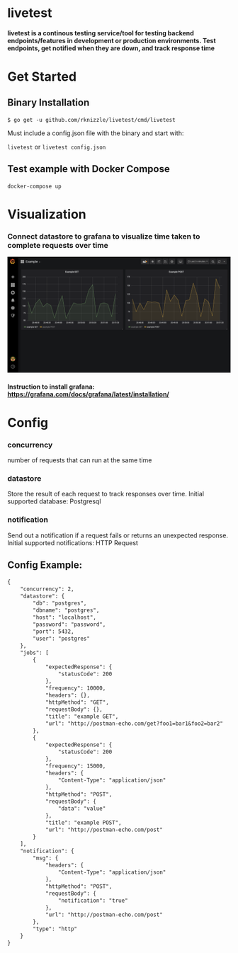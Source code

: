 # livetest
#### livetest is a continous testing service/tool for testing backend endpoints/features in development or production environments. Test endpoints, get notified when they are down, and track response time

# Get Started

## Binary Installation
```
$ go get -u github.com/rknizzle/livetest/cmd/livetest
```
Must include a config.json file with the binary and start with:

`livetest` or `livetest config.json`


## Test example with Docker Compose
```
docker-compose up
```

# Visualization
### Connect datastore to grafana to visualize time taken to complete requests over time
![grafana](images/graphs.png)

#### Instruction to install grafana: https://grafana.com/docs/grafana/latest/installation/

# Config

### concurrency
number of requests that can run at the same time

### datastore
Store the result of each request to track responses over time. Initial supported database: Postgresql

### notification
Send out a notification if a request fails or returns an unexpected response. Initial supported notifications: HTTP Request

## Config Example:
```
{
    "concurrency": 2,
    "datastore": {
        "db": "postgres",
        "dbname": "postgres",
        "host": "localhost",
        "password": "password",
        "port": 5432,
        "user": "postgres"
    },
    "jobs": [
        {
            "expectedResponse": {
                "statusCode": 200
            },
            "frequency": 10000,
            "headers": {},
            "httpMethod": "GET",
            "requestBody": {},
            "title": "example GET",
            "url": "http://postman-echo.com/get?foo1=bar1&foo2=bar2"
        },
        {
            "expectedResponse": {
                "statusCode": 200
            },
            "frequency": 15000,
            "headers": {
                "Content-Type": "application/json"
            },
            "httpMethod": "POST",
            "requestBody": {
                "data": "value"
            },
            "title": "example POST",
            "url": "http://postman-echo.com/post"
        }
    ],
    "notification": {
        "msg": {
            "headers": {
                "Content-Type": "application/json"
            },
            "httpMethod": "POST",
            "requestBody": {
                "notification": "true"
            },
            "url": "http://postman-echo.com/post"
        },
        "type": "http"
    }
}
```
